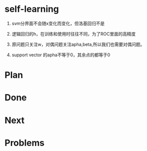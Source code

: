 # self-learning
1. svm分界面不会随x变化而变化，但洛基回归不是

2. 逻辑回归的h，在训练和使用时往往不同，为了ROC里面的高精度

3. 原问题只关注w，对偶问题关注apha,beta,所以我们也需要对偶问题。

4. support vector 的apha不等于0，其余点的都等于0

# Plan



# Done



# Next



# Problems
